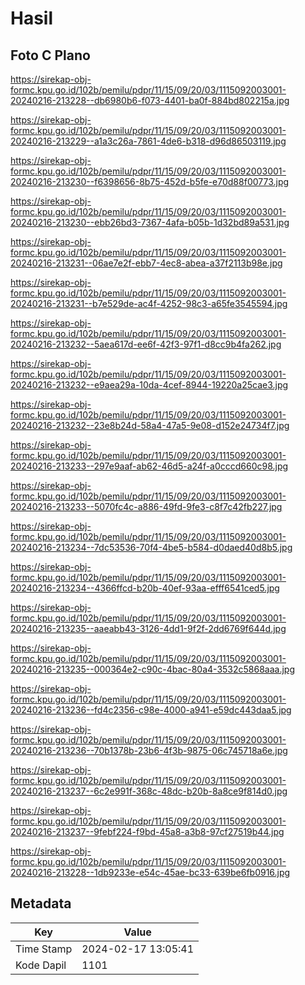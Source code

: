 # Hasil

## Foto C Plano

https://sirekap-obj-formc.kpu.go.id/102b/pemilu/pdpr/11/15/09/20/03/1115092003001-20240216-213228--db6980b6-f073-4401-ba0f-884bd802215a.jpg

https://sirekap-obj-formc.kpu.go.id/102b/pemilu/pdpr/11/15/09/20/03/1115092003001-20240216-213229--a1a3c26a-7861-4de6-b318-d96d86503119.jpg

https://sirekap-obj-formc.kpu.go.id/102b/pemilu/pdpr/11/15/09/20/03/1115092003001-20240216-213230--f6398656-8b75-452d-b5fe-e70d88f00773.jpg

https://sirekap-obj-formc.kpu.go.id/102b/pemilu/pdpr/11/15/09/20/03/1115092003001-20240216-213230--ebb26bd3-7367-4afa-b05b-1d32bd89a531.jpg

https://sirekap-obj-formc.kpu.go.id/102b/pemilu/pdpr/11/15/09/20/03/1115092003001-20240216-213231--06ae7e2f-ebb7-4ec8-abea-a37f2113b98e.jpg

https://sirekap-obj-formc.kpu.go.id/102b/pemilu/pdpr/11/15/09/20/03/1115092003001-20240216-213231--b7e529de-ac4f-4252-98c3-a65fe3545594.jpg

https://sirekap-obj-formc.kpu.go.id/102b/pemilu/pdpr/11/15/09/20/03/1115092003001-20240216-213232--5aea617d-ee6f-42f3-97f1-d8cc9b4fa262.jpg

https://sirekap-obj-formc.kpu.go.id/102b/pemilu/pdpr/11/15/09/20/03/1115092003001-20240216-213232--e9aea29a-10da-4cef-8944-19220a25cae3.jpg

https://sirekap-obj-formc.kpu.go.id/102b/pemilu/pdpr/11/15/09/20/03/1115092003001-20240216-213232--23e8b24d-58a4-47a5-9e08-d152e24734f7.jpg

https://sirekap-obj-formc.kpu.go.id/102b/pemilu/pdpr/11/15/09/20/03/1115092003001-20240216-213233--297e9aaf-ab62-46d5-a24f-a0cccd660c98.jpg

https://sirekap-obj-formc.kpu.go.id/102b/pemilu/pdpr/11/15/09/20/03/1115092003001-20240216-213233--5070fc4c-a886-49fd-9fe3-c8f7c42fb227.jpg

https://sirekap-obj-formc.kpu.go.id/102b/pemilu/pdpr/11/15/09/20/03/1115092003001-20240216-213234--7dc53536-70f4-4be5-b584-d0daed40d8b5.jpg

https://sirekap-obj-formc.kpu.go.id/102b/pemilu/pdpr/11/15/09/20/03/1115092003001-20240216-213234--4366ffcd-b20b-40ef-93aa-efff6541ced5.jpg

https://sirekap-obj-formc.kpu.go.id/102b/pemilu/pdpr/11/15/09/20/03/1115092003001-20240216-213235--aaeabb43-3126-4dd1-9f2f-2dd6769f644d.jpg

https://sirekap-obj-formc.kpu.go.id/102b/pemilu/pdpr/11/15/09/20/03/1115092003001-20240216-213235--000364e2-c90c-4bac-80a4-3532c5868aaa.jpg

https://sirekap-obj-formc.kpu.go.id/102b/pemilu/pdpr/11/15/09/20/03/1115092003001-20240216-213236--fd4c2356-c98e-4000-a941-e59dc443daa5.jpg

https://sirekap-obj-formc.kpu.go.id/102b/pemilu/pdpr/11/15/09/20/03/1115092003001-20240216-213236--70b1378b-23b6-4f3b-9875-06c745718a6e.jpg

https://sirekap-obj-formc.kpu.go.id/102b/pemilu/pdpr/11/15/09/20/03/1115092003001-20240216-213237--6c2e991f-368c-48dc-b20b-8a8ce9f814d0.jpg

https://sirekap-obj-formc.kpu.go.id/102b/pemilu/pdpr/11/15/09/20/03/1115092003001-20240216-213237--9febf224-f9bd-45a8-a3b8-97cf27519b44.jpg

https://sirekap-obj-formc.kpu.go.id/102b/pemilu/pdpr/11/15/09/20/03/1115092003001-20240216-213228--1db9233e-e54c-45ae-bc33-639be6fb0916.jpg


## Metadata

| Key        | Value               |
| ---------- | ------------------- |
| Time Stamp | 2024-02-17 13:05:41 |
| Kode Dapil | 1101                |



